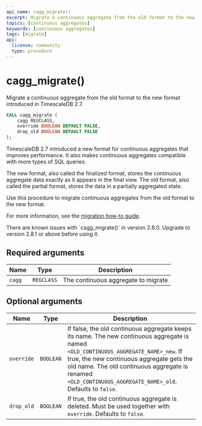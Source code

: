 ```yaml
---
api_name: cagg_migrate()
excerpt: Migrate a continuous aggregate from the old format to the new format introduced in TimescaleDB 2.7
topics: [continuous aggregates]
keywords: [continuous aggregates]
tags: [migrate]
api:
  license: community
  type: procedure
---
```


# cagg_migrate() <tag type="community" content="Community" />

Migrate a continuous aggregate from the old format to  the new format introduced
in TimescaleDB 2.7.

```sql
CALL cagg_migrate (
    cagg REGCLASS,
    override BOOLEAN DEFAULT FALSE,
    drop_old BOOLEAN DEFAULT FALSE
);
```

TimescaleDB 2.7 introduced a new format for continuous aggregates that improves
performance. It also makes continuous aggregates compatible with more types of
SQL queries.

The new format, also called the finalized format, stores the continuous
aggregate data exactly as it appears in the final view. The old format, also
called the partial format, stores the data in a partially aggregated state.

Use this procedure to migrate continuous aggregates from the old format to the
new format.

For more information, see the [migration how-to guide][how-to-migrate].

<highlight type="warning">
There are known issues with `cagg_migrate()` in version 2.8.0.
Upgrade to version 2.8.1 or above before using it.
</highlight>

## Required arguments

|Name|Type|Description|
|-|-|-|
|`cagg`|`REGCLASS`|The continuous aggregate to migrate|

## Optional arguments

|Name|Type|Description|
|-|-|-|
|`override`|`BOOLEAN`|If false, the old continuous aggregate keeps its name. The new continuous aggregate is named `<OLD_CONTINUOUS_AGGREGATE_NAME>_new`. If true, the new continuous aggregate gets the old name. The old continuous aggregate is renamed `<OLD_CONTINUOUS_AGGREGATE_NAME>_old`. Defaults to `false`.|
|`drop_old`|`BOOLEAN`|If true, the old continuous aggregate is deleted. Must be used together with `override`. Defaults to `false`.|

[how-to-migrate]: /timescaledb/:currentVersion:/how-to-guides/continuous-aggregates/migrate/
